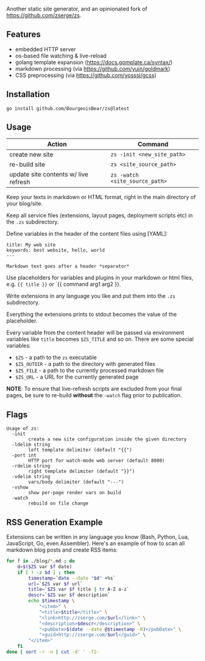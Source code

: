 Another static site generator, and an opinionated fork of https://github.com/zserge/zs.

## Features

* embedded HTTP server
* os-based file watching & live-reload
* golang template expansion (https://docs.gomplate.ca/syntax/)
* markdown processing (via https://github.com/yuin/goldmark)
* CSS preprocessing (via https://github.com/yosssi/gcss)

## Installation

`go install github.com/BourgeoisBear/zs@latest`

## Usage

| Action                               | Command                        |
| ------                               | -------                        |
| create new site                      | `zs -init <new_site_path>`     |
| re-build site                        | `zs <site_source_path>`        |
| update site contents w/ live refresh | `zs -watch <site_source_path>` |

Keep your texts in markdown or HTML format, right in the main directory of your blog/site.

Keep all service files (extensions, layout pages, deployment scripts etc) in the `.zs` subdirectory.

Define variables in the header of the content files using [YAML]:

	title: My web site
	keywords: best website, hello, world
	---

	Markdown text goes after a header *separator*

Use placeholders for variables and plugins in your markdown or html files, e.g. `{{ title }}` or `{{ command arg1 arg2 }}.

Write extensions in any language you like and put them into the `.zs` subdirectory.

Everything the extensions prints to stdout becomes the value of the placeholder.

Every variable from the content header will be passed via environment variables like `title` becomes `$ZS_TITLE` and so on. There are some special variables:

* `$ZS` - a path to the `zs` executable
* `$ZS_OUTDIR` - a path to the directory with generated files
* `$ZS_FILE` - a path to the currently processed markdown file
* `$ZS_URL` - a URL for the currently generated page

**NOTE**: To ensure that live-refresh scripts are excluded from your final pages, be sure to re-build **without** the `-watch` flag prior to publication.

## Flags

```
Usage of zs:
  -init
        create a new site configuration inside the given directory
  -ldelim string
        left template delimiter (default "{{")
  -port int
        HTTP port for watch-mode web server (default 8080)
  -rdelim string
        right template delimiter (default "}}")
  -vdelim string
        vars/body delimiter (default "---")
  -vshow
        show per-page render vars on build
  -watch
        rebuild on file change
```

## RSS Generation Example

Extensions can be written in any language you know (Bash, Python, Lua, JavaScript, Go, even Assembler). Here's an example of how to scan all markdown blog posts and create RSS items:

``` bash
for f in ./blog/*.md ; do
	d=$($ZS var $f date)
	if [ ! -z $d ] ; then
		timestamp=`date --date "$d" +%s`
		url=`$ZS var $f url`
		title=`$ZS var $f title | tr A-Z a-z`
		descr=`$ZS var $f description`
		echo $timestamp \
			"<item>" \
			"<title>$title</title>" \
			"<link>http://zserge.com/$url</link>" \
			"<description>$descr</description>" \
			"<pubDate>$(date --date @$timestamp -R)</pubDate>" \
			"<guid>http://zserge.com/$url</guid>" \
		"</item>"
	fi
done | sort -r -n | cut -d' ' -f2-
```
